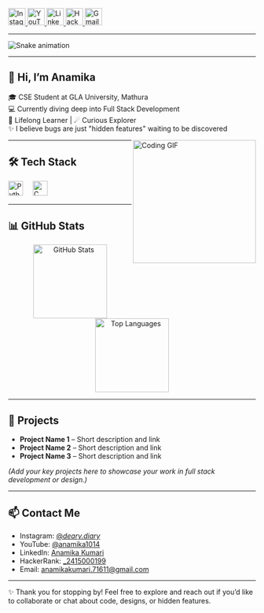 <div align="left">
  <a href="https://www.instagram.com/_deary.diary_">
    <img src="https://img.shields.io/static/v1?message=Instagram&logo=instagram&label=&color=E4405F&logoColor=white&style=for-the-badge"
         height="35"
         alt="Instagram" />
  </a>
  <a href="https://youtube.com/@anamika1014?si=YT-QKlv5Zj41ZleM">
    <img src="https://img.shields.io/static/v1?message=YouTube&logo=youtube&label=&color=FF0000&logoColor=white&style=for-the-badge"
         height="35"
         alt="YouTube" />
  </a>
  <a href="https://www.linkedin.com/in/anamika-kumari-278730326/">
    <img src="https://img.shields.io/static/v1?message=LinkedIn&logo=linkedin&label=&color=0077B5&logoColor=white&style=for-the-badge"
         height="35"
         alt="LinkedIn" />
  </a>
  <a href="https://www.hackerrank.com/profile/_2415000199">
    <img src="https://img.shields.io/static/v1?message=HackerRank&logo=hackerrank&label=&color=2EC866&logoColor=white&style=for-the-badge"
         height="35"
         alt="HackerRank" />
  </a>
  <a href="mailto:anamikakumari.71611@gmail.com">
    <img src="https://img.shields.io/static/v1?message=Gmail&logo=gmail&label=&color=D14836&logoColor=white&style=for-the-badge"
         height="35"
         alt="Gmail" />
  </a>
</div>

---

<img src="https://raw.githubusercontent.com/learning-tech07/learning-tech07/output/snake.svg"
     alt="Snake animation" />

---

## 👋 Hi, I’m Anamika

🎓 CSE Student at GLA University, Mathura  
💻 Currently diving deep into Full Stack Development  
🐇 Lifelong Learner | ☄ Curious Explorer  
✨ I believe bugs are just "hidden features" waiting to be discovered  

<img align="right"
     height="250"
     src="https://i.imgflip.com/65efzo.gif"
     alt="Coding GIF" />

---

## 🛠️ Tech Stack

<div align="left">
  <img src="https://cdn.jsdelivr.net/gh/devicons/devicon/icons/python/python-original.svg"
       height="30"
       alt="Python" />
  <img width="12" />
  <img src="https://cdn.jsdelivr.net/gh/devicons/devicon/icons/c/c-original.svg"
       height="30"
       alt="C" />
  <!-- Add more icons as you learn new technologies -->
</div>

---

## 📊 GitHub Stats

<div align="center">
  <img src="https://github-readme-stats.vercel.app/api?username=learning-tech07&show_icons=true&include_all_commits=true&count_private=true&theme=dracula&hide_border=false"
       height="150"
       alt="GitHub Stats" />
  <img src="https://github-readme-stats.vercel.app/api/top-langs?username=learning-tech07&layout=compact&langs_count=5&theme=dracula&hide_border=false"
       height="150"
       alt="Top Languages" />
</div>

---

## 📁 Projects

- **Project Name 1** – Short description and link  
- **Project Name 2** – Short description and link  
- **Project Name 3** – Short description and link  

*(Add your key projects here to showcase your work in full stack development or design.)*

---

## 📫 Contact Me

- Instagram: [@_deary.diary_](https://www.instagram.com/_deary.diary_)  
- YouTube: [@anamika1014](https://youtube.com/@anamika1014?si=YT-QKlv5Zj41ZleM)  
- LinkedIn: [Anamika Kumari](https://www.linkedin.com/in/anamika-kumari-278730326/)  
- HackerRank: [_2415000199](https://www.hackerrank.com/profile/_2415000199)  
- Email: [anamikakumari.71611@gmail.com](mailto:anamikakumari.71611@gmail.com)

---

✨ Thank you for stopping by! Feel free to explore and reach out if you’d like to collaborate or chat about code, designs, or hidden features.  
